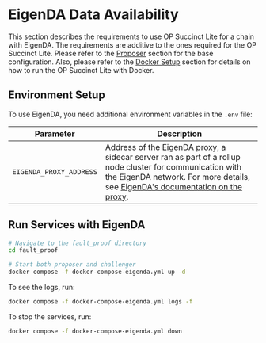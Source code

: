 # EigenDA Data Availability

This section describes the requirements to use OP Succinct Lite for a chain with EigenDA. The requirements are additive to the ones required for the OP Succinct Lite. Please refer to the [Proposer](../proposer.md) section for the base configuration. Also, please refer to the [Docker Setup](../docker.md) section for details on how to run the OP Succinct Lite with Docker.

## Environment Setup

To use EigenDA, you need additional environment variables in the `.env` file:

| Parameter | Description |
|-----------|-------------|
| `EIGENDA_PROXY_ADDRESS` | Address of the EigenDA proxy, a sidecar server ran as part of a rollup node cluster for communication with the EigenDA network. For more details, see [EigenDA's documentation on the proxy](https://docs.eigenda.xyz/integrations-guides/eigenda-proxy). |

## Run Services with EigenDA

```bash
# Navigate to the fault_proof directory
cd fault_proof

# Start both proposer and challenger
docker compose -f docker-compose-eigenda.yml up -d
```

To see the logs, run:

```bash
docker compose -f docker-compose-eigenda.yml logs -f
```

To stop the services, run:

```bash
docker compose -f docker-compose-eigenda.yml down
```
